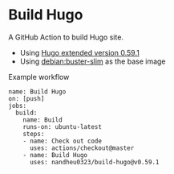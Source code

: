 # Build Hugo

A GitHub Action to build Hugo site.

- Using [Hugo extended version 0.59.1](https://github.com/gohugoio/hugo/releases/tag/v0.59.1)
- Using [debian:buster-slim](https://hub.docker.com/_/debian/) as the base image

Example workflow

```
name: Build Hugo
on: [push]
jobs:
  build:
    name: Build
    runs-on: ubuntu-latest
    steps:
    - name: Check out code
      uses: actions/checkout@master
    - name: Build Hugo
      uses: nandheu0323/build-hugo@v0.59.1
```
